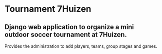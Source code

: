 # Tournament 7Huizen
## Django web application to organize a mini outdoor soccer tournament at 7Huizen.
Provides the administration to add players, teams, group stages and games.

